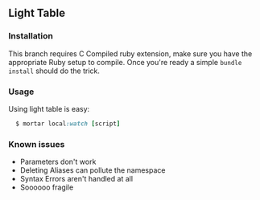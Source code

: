 ## Light Table ##

### Installation

This branch requires C Compiled ruby extension, make sure you have the appropriate Ruby setup to compile. Once you're ready a simple `bundle install` should do the trick.

### Usage

Using light table is easy:

```ruby
  $ mortar local:watch [script]
```

### Known issues

* Parameters don't work
* Deleting Aliases can pollute the namespace
* Syntax Errors aren't handled at all
* Soooooo fragile

